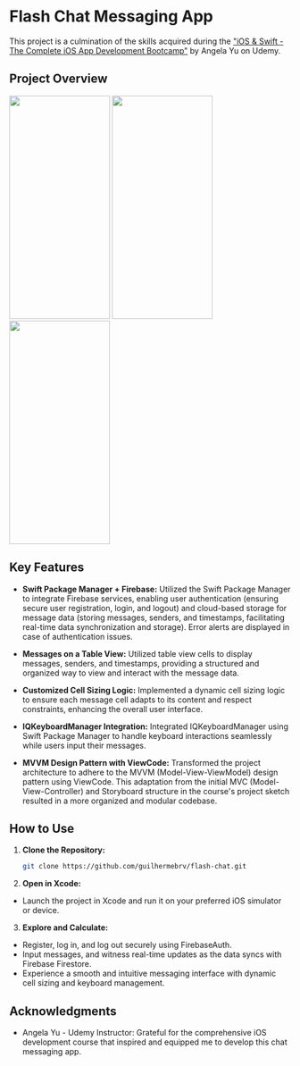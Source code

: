 # Flash Chat Messaging App

This project is a culmination of the skills acquired during the ["iOS & Swift - The Complete iOS App Development Bootcamp"](https://www.udemy.com/course/ios-13-app-development-bootcamp) by Angela Yu on Udemy.

## Project Overview

<img src="(https://github.com/guilhermebrv/flash-chat/assets/104163003/0c517b43-d15f-4c34-a52d-9420739c79ca)" width="180" height="400" />
<img src="(https://github.com/guilhermebrv/flash-chat/assets/104163003/d260c94e-37f2-4169-bd74-eaef6c5ad37a)" width="180" height="400" />
<img src="(https://github.com/guilhermebrv/flash-chat/assets/104163003/05ef67a5-6843-4da2-a9fb-efda11ef98d8)" width="180" height="400" />

## Key Features

- **Swift Package Manager + Firebase:** Utilized the Swift Package Manager to integrate Firebase services, enabling user authentication (ensuring secure user registration, login, and logout) and cloud-based storage for message data (storing messages, senders, and timestamps, facilitating real-time data synchronization and storage). Error alerts are displayed in case of authentication issues.

- **Messages on a Table View:** Utilized table view cells to display messages, senders, and timestamps, providing a structured and organized way to view and interact with the message data.

- **Customized Cell Sizing Logic:** Implemented a dynamic cell sizing logic to ensure each message cell adapts to its content and respect constraints, enhancing the overall user interface.

- **IQKeyboardManager Integration:** Integrated IQKeyboardManager using Swift Package Manager to handle keyboard interactions seamlessly while users input their messages.

- **MVVM Design Pattern with ViewCode:** Transformed the project architecture to adhere to the MVVM (Model-View-ViewModel) design pattern using ViewCode. This adaptation from the initial MVC (Model-View-Controller) and Storyboard structure in the course's project sketch resulted in a more organized and modular codebase.

## How to Use

1. **Clone the Repository:**
   ```bash
   git clone https://github.com/guilhermebrv/flash-chat.git

2. **Open in Xcode:**
- Launch the project in Xcode and run it on your preferred iOS simulator or device.

3. **Explore and Calculate:**
- Register, log in, and log out securely using FirebaseAuth.
- Input messages, and witness real-time updates as the data syncs with Firebase Firestore.
- Experience a smooth and intuitive messaging interface with dynamic cell sizing and keyboard management.

## Acknowledgments
- Angela Yu - Udemy Instructor: Grateful for the comprehensive iOS development course that inspired and equipped me to develop this chat messaging app.
